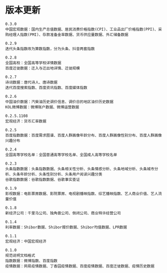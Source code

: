 # 版本更新
    
    0.3.0
    中国宏观数据：国内生产总值数据、居民消费价格指数(CPI)、工业品出厂价格指数(PPI)、采购经理人指数(PMI)、存款准备金率数据、货币供应量数据、外汇储备数据
    
    0.2.9
    迭代头条指数改为算数指数，分为头条、抖音两套指数
    
    0.2.8
    全国高校：全国高等学校详情数据
    百度迁徙数据：迁入与迁出地详情、迁徙规模

    0.2.7
    诗词数据：唐代诗人、唐诗数据
    迭代百度搜索指数、百度资讯指数、百度媒体指数

    0.2.6
    中国油价数据：汽柴油历史调价信息、调价日的地区油价历史数据
    KOL微博数据：微博账户数据、微博运营数据  

    0.2.5.1108
    宏观经济：货币汇率数据
    
    0.2.5
    百度指数数据：百度需求图谱、百度人群画像年龄分布、百度人群画像性别分布、百度人群画像兴趣分布
    
    0.2.4
    全国高等学校名单：全国普通高等学校名单、全国成人高等学校名单
    
    0.2.3
    头条指数数据：头条指数数据、头条相关性分析、头条情感分析、头条地域分析、头条城市分析、头条年龄分析、头条性别分析、头条用户阅读兴趣分类
    谷歌指数数据：谷歌指数数据、谷歌事实查证
    
    0.1.9
    影视数据：电影票房数据、影院票房、电视剧播映指数、综艺播映指数、艺人商业价值、艺人流量价值
    
    0.1.8
    新经济公司：千里马公司、独角兽公司、倒闭公司、商业特许经营公司
    
    0.1.4
    利率数据：Shibor数据、Shibor报价数据、Shibor均值数据、LPR数据
    
    0.1.1
    宏观经济：中国宏观经济
    
    0.1.0 
    规范说明文档格式
    指数数据：微博指数、百度指数
    疫情数据：网易疫情数据、丁香园疫情数据、百度疫情数据、百度迁徙数据、疫情历史数据  